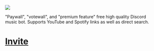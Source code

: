 <img src="https://manager.snadol.com/api/bot?bot=muzak">

"Paywall", "votewall", and "premium feature" free high quality Discord music bot. Supports YouTube and Spotify links as well as direct search.

<h1><a href="https://mz.greencobalt.dev/invite">Invite</a></h1>
